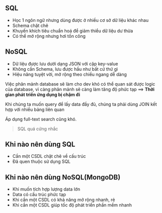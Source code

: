 ## SQL

- Học 1 ngôn ngữ nhưng dùng được ở nhiều cơ sở dữ liệu khác nhau
- Schema chặt chẽ
- Khuyến khích tiêu chuẩn hoá để giảm thiểu dữ liệu dư thừa
- Có thể mở rộng nhưng hơi tốn công

## NoSQL

- Dữ liệu được lưu dưới dạng JSON với cặp key-value
- Không cần Schema, lưu được hầu như bất cứ thứ gì
- Hiệu năng tuyệt vời, mở rộng theo chiều ngang dễ dàng

Việc phân mảnh database sẽ làm cho dev khó có thể quan sát được logic của database, vì càng phân mảnh sẽ càng làm tăng độ phức tạp
==> **Thời gian phát triển ứng dụng bị chậm đi**

Khi chúng ta muốn query để lấy data đầy đủ, chúng ta phải dùng JOIN kết hợp với nhiều bảng liên quan

Áp dụng full-text search cũng khó.
> SQL quá cứng nhắc

## Khi nào nên dùng SQL

- Cần một CSDL chặt chẽ về cấu trúc
- Đã quen thuộc sử dụng SQL

## Khi nào nên dùng NoSQL(MongoDB)

- Khi muốn tích hợp lượng data lớn
- Data có cấu trúc phức tạp
- Khi cần một CSDL có khả năng mở rộng nhanh, rẻ
- Khi cần một CSDL giúp tốc độ phát triển phần mềm nhanh
